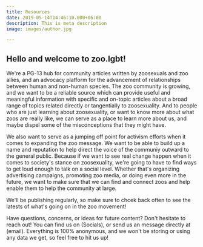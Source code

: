 ```yaml
---
title: Resources
date: 2019-05-14T14:46:10.000+06:00
description: This is meta description
image: images/author.jpg

---
```

## **Hello and welcome to zoo.lgbt!** 

We're a PG-13 hub for community articles written by zoosexuals and zoo allies, and an advocacy platform for the advancement of relationships between human and non-human species. The zoo community is growing, and we want to be a reliable source which can provide useful and meaningful information with specific and on-topic articles about a broad range of topics related directly or tangentially to zoosexuality. And to people who are just learning about zoosexuality, or want to know more about what zoos are really like, we can serve as a place to learn more about us, and maybe dispel some of the misconceptions that they might have. 

We also want to serve as a jumping off point for activism efforts when it comes to expanding the zoo message. We want to be able to build up a name and reputation to help direct the voice of the communiy outward to the general public. Because if we want to see real change happen when it comes to society's stance on zoosexuality, we're going to have to find ways to get loud enough to talk on a social level. Whether that's organizing advertising campaigns, promoting zoo media, or doing even more in the future, we want to make sure that we can find and connect zoos and help enable them to help the community at large.

We'll be publishing regularly, so make sure to chcek back often to see the latests of what's going on in the zoo movement!

Have questions, concerns, or ideas for future content? Don't hesitate to reach out! You can find us on (Socials), or send us an message directly at (email). Everything is 100% anonymous, and we won't be storing or using any data we get, so feel free to hit us up!